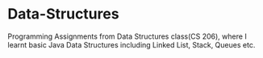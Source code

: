 # Data-Structures
Programming Assignments from Data Structures class(CS 206), where I learnt basic Java Data Structures including Linked List, Stack, Queues etc.
